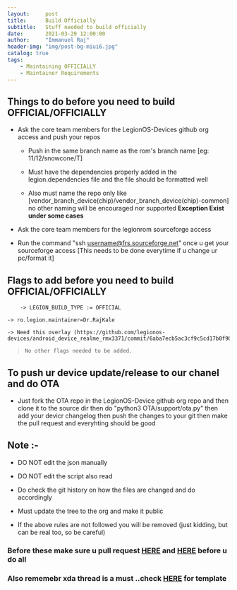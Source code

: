```yaml
---
layout:     post
title:      Build Officially
subtitle:   Stuff needed to build officially
date:       2021-03-29 12:00:00
author:     "Immanuel Raj"
header-img: "img/post-bg-miui6.jpg"
catalog: true
tags:
    - Maintaining OFFICIALLY
    - Maintainer Requirements
---
```


## Things to do before you need to build OFFICIAL/OFFICIALLY

- Ask the core team members for the LegionOS-Devices github org access and push your repos
        
    - Push in the same branch name as the rom's branch name [eg: 11/12/snowcone/T]

    - Must have the dependencies properly added in the legion.dependencies file and the file should be formatted well

    - Also must name the repo only like [vendor_branch_device(chip)/vendor_branch_device(chip)-common] no other naming will be encouraged nor supported **Exception Exist under some cases**

- Ask the core team members for the legionrom sourceforge access 

- Run the command  "ssh username@frs.sourceforge.net" once u get your sourceforge access [This needs to be done everytime if u change ur pc/format it]

## Flags to add before you need to build OFFICIAL/OFFICIALLY
        

        -> LEGION_BUILD_TYPE := OFFICIAL

	-> ro.legion.maintainer=Dr.RajKale

	-> Need this overlay (https://github.com/legionos-devices/android_device_realme_rmx3371/commit/6aba7ecb5ac3cf9c5cd17b0f90dae397ae67a6fc)

>`No other flags needed to be added.`

## To  push ur device update/release to our chanel  and do OTA 
    
- Just fork the OTA repo in the LegionOS-Device github org repo and then clone it to the source dir then do "python3 OTA/support/ota.py" then  add your devicr changelog then push the changes to your git then make the pull
request and everyhting should be good

## Note :- 

- DO NOT edit the json manually

- DO NOT edit the script also read

- Do check the git history on how the files are changed and do accordingly

- Must update the tree to the org and make it public

- If the above rules are not followed you will be removed (just kidding, but can be real too, so be careful)


### Before these make sure u pull request [HERE](https://github.com/Project-LegionOS/vendor_legion/blob/11/legion.devices) and [HERE](https://github.com/legionos-devices/OTA/blob/11/devices.json) before u do all

### Also rememebr xda thread is a must ..check [HERE](https://raw.githubusercontent.com/Project-LegionOS/Docs/master/XDA_Template) for template
